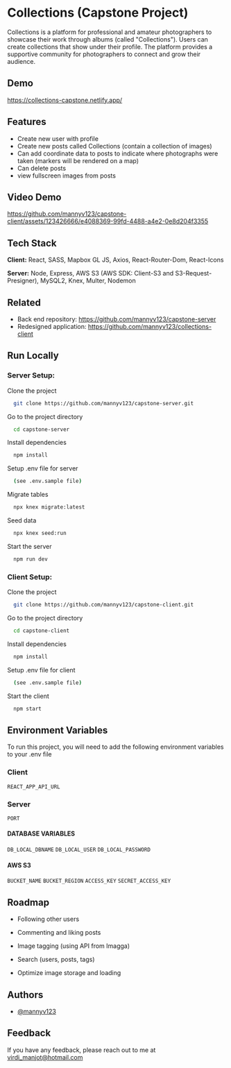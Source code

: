 # Collections (Capstone Project)

Collections is a platform for professional and amateur photographers to showcase their work through albums (called "Collections"). Users can create collections that show under their profile. The platform provides a supportive community for photographers to connect and grow their audience.

## Demo

https://collections-capstone.netlify.app/

## Features

-   Create new user with profile
-   Create new posts called Collections (contain a collection of images)
-   Can add coordinate data to posts to indicate where photographs were taken (markers will be rendered on a map)
-   Can delete posts
-   view fullscreen images from posts

## Video Demo

https://github.com/mannyv123/capstone-client/assets/123426666/e4088369-99fd-4488-a4e2-0e8d204f3355

## Tech Stack

**Client:** React, SASS, Mapbox GL JS, Axios, React-Router-Dom, React-Icons

**Server:** Node, Express, AWS S3 (AWS SDK: Client-S3 and S3-Request-Presigner), MySQL2, Knex, Multer, Nodemon

## Related

-   Back end repository: https://github.com/mannyv123/capstone-server
-   Redesigned application: https://github.com/mannyv123/collections-client

## Run Locally

### Server Setup:

Clone the project

```bash
  git clone https://github.com/mannyv123/capstone-server.git
```

Go to the project directory

```bash
  cd capstone-server
```

Install dependencies

```bash
  npm install
```

Setup .env file for server

```bash
  (see .env.sample file)
```

Migrate tables

```bash
  npx knex migrate:latest
```

Seed data

```bash
  npx knex seed:run
```

Start the server

```bash
  npm run dev
```

### Client Setup:

Clone the project

```bash
  git clone https://github.com/mannyv123/capstone-client.git
```

Go to the project directory

```bash
  cd capstone-client
```

Install dependencies

```bash
  npm install
```

Setup .env file for client

```bash
  (see .env.sample file)
```

Start the client

```bash
  npm start
```

## Environment Variables

To run this project, you will need to add the following environment variables to your .env file

### Client

`REACT_APP_API_URL`

### Server

`PORT`

#### DATABASE VARIABLES

`DB_LOCAL_DBNAME`
`DB_LOCAL_USER`
`DB_LOCAL_PASSWORD`

#### AWS S3

`BUCKET_NAME`
`BUCKET_REGION`
`ACCESS_KEY`
`SECRET_ACCESS_KEY`

## Roadmap

-   Following other users

-   Commenting and liking posts

-   Image tagging (using API from Imagga)

-   Search (users, posts, tags)

-   Optimize image storage and loading

## Authors

-   [@mannyv123](https://github.com/mannyv123)

## Feedback

If you have any feedback, please reach out to me at virdi_manjot@hotmail.com
